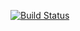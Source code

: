 [![Build Status](https://travis-ci.org/SonarCommunity/sonar-ndepend.svg?branch=master)](https://travis-ci.org/SonarCommunity/sonar-ndepend)
